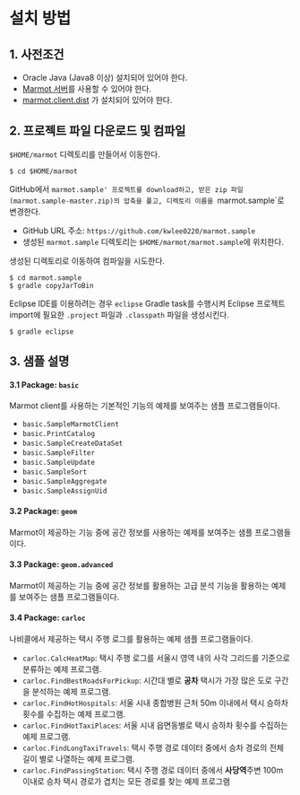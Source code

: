 # 설치 방법

## 1. 사전조건

* Oracle Java (Java8 이상) 설치되어 있어야 한다.
* [Marmot 서버](https://github.com/kwlee0220/marmot.server.dist)를 사용할 수 있어야 한다.
* [marmot.client.dist](https://github.com/kwlee0220/marmot.client.dist) 가 설치되어 있어야 한다.

## 2. 프로젝트 파일 다운로드 및 컴파일
`$HOME/marmot` 디렉토리를 만들어서 이동한다. 
<pre><code>$ cd $HOME/marmot</code></pre>

GitHub에서 `marmot.sample' 프로젝트를 download하고, 받은 zip 파일 (marmot.sample-master.zip)의
압축을 풀고, 디렉토리 이름을 `marmot.sample`로 변경한다.
* GitHub URL 주소: `https://github.com/kwlee0220/marmot.sample`
* 생성된  `marmot.sample` 디렉토리는 `$HOME/marmot/marmot.sample`에 위치한다.

생성된 디렉토리로 이동하여 컴파일을 시도한다.
<pre><code>$ cd marmot.sample
$ gradle copyJarToBin
</code></pre>

Eclipse IDE를 이용하려는 경우 `eclipse` Gradle task를 수행시켜 Eclipse 프로젝트 import에
필요한 `.project` 파일과 `.classpath` 파일을 생성시킨다.
<pre><code>$ gradle eclipse</code></pre>

## 3. 샘플 설명

#### 3.1 Package: `basic`

Marmot client를 사용하는 기본적인 기능의 예제를 보여주는 샘플 프로그램들이다.
* `basic.SampleMarmotClient` 
* `basic.PrintCatalog`
* `basic.SampleCreateDataSet`
* `basic.SampleFilter` 
* `basic.SampleUpdate` 
* `basic.SampleSort`
* `basic.SampleAggregate`
* `basic.SampleAssignUid`

#### 3.2 Package: `geom`

Marmot이 제공하는 기능 중에 공간 정보를 사용하는 예제를 보여주는 샘플 프로그램들이다.

#### 3.3 Package: `geom.advanced`

Marmot이 제공하는 기능 중에 공간 정보를 활용하는 고급 분석 기능을 활용하는 예제를 보여주는 샘플 프로그램들이다.

#### 3.4 Package: `carloc`

나비콜에서 제공하는 택시 주행 로그를 활용하는 예제 샘플 프로그램들이다.
* `carloc.CalcHeatMap`: 택시 주행 로그를 서울시 영역 내의 사각 그리드를 기준으로 분류하는 예제 프로그램.
* `carloc.FindBestRoadsForPickup`: 시간대 별로 **공차** 택시가 가장 많은 도로 구간을 분석하는 예제 프로그램.
* `carloc.FindHotHospitals`: 서울 시내 종합병원 근처 50m 이내에서 택시 승하차 횟수를 수집하는 예제 프로그램.
* `carloc.FindHotTaxiPlaces`: 서울 시내 읍면동별로 택시 승하차 횟수를 수집하는 예제 프로그램.
* `carloc.FindLongTaxiTravels`: 택시 주행 경로 데이터 중에서 승차 경로의 전체 길이 별로 나열하는 예제 프로그램.
* `carloc.FindPassingStation`: 택시 주행 경로 데이터 중에서 **사당역**주변 100m 이내로 승차 택시 경로가 겹치는
	모든 경로를 찾는 예제 프로그램
